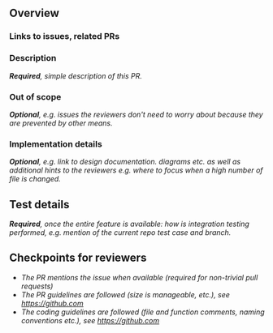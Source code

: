 <!-- markdownlint-disable MD041 -->

## Overview

<!-- markdownlint-enable MD041 -->

### Links to issues, related PRs

### Description

_**Required**, simple description of this PR._

### Out of scope

_**Optional**, e.g. issues the reviewers don't need to worry about because they are prevented by other means._

### Implementation details

_**Optional**, e.g. link to design documentation. diagrams etc. as well as additional hints to the reviewers
e.g. where to focus when a high number of file is changed._

## Test details

_**Required**, once the entire feature is available: how is integration testing performed,
e.g. mention of the current repo test case and branch._

## Checkpoints for reviewers

- _The PR mentions the issue when available (required for non-trivial pull requests)_
- _The PR guidelines are followed (size is manageable, etc.), see <https://github.com>_
- _The coding guidelines are followed (file and function comments, naming conventions etc.), see <https://github.com>_
